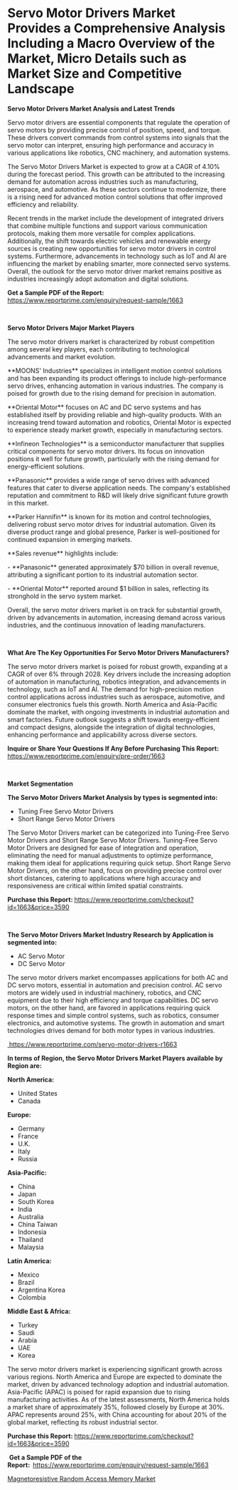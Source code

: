 <p><h1>Servo Motor Drivers Market Provides a Comprehensive Analysis Including a Macro Overview of the Market, Micro Details such as Market Size and Competitive Landscape</h1></p><p><strong>Servo Motor Drivers Market Analysis and Latest Trends</strong></p>
<p><p>Servo motor drivers are essential components that regulate the operation of servo motors by providing precise control of position, speed, and torque. These drivers convert commands from control systems into signals that the servo motor can interpret, ensuring high performance and accuracy in various applications like robotics, CNC machinery, and automation systems.</p><p>The Servo Motor Drivers Market is expected to grow at a CAGR of 4.10% during the forecast period. This growth can be attributed to the increasing demand for automation across industries such as manufacturing, aerospace, and automotive. As these sectors continue to modernize, there is a rising need for advanced motion control solutions that offer improved efficiency and reliability.</p><p>Recent trends in the market include the development of integrated drivers that combine multiple functions and support various communication protocols, making them more versatile for complex applications. Additionally, the shift towards electric vehicles and renewable energy sources is creating new opportunities for servo motor drivers in control systems. Furthermore, advancements in technology such as IoT and AI are influencing the market by enabling smarter, more connected servo systems. Overall, the outlook for the servo motor driver market remains positive as industries increasingly adopt automation and digital solutions.</p></p>
<p><strong>Get a Sample PDF of the Report:&nbsp;</strong> <a href="https://www.reportprime.com/enquiry/request-sample/1663?utm_campaign=3549&utm_medium=2&utm_source=Github&utm_content=ia&utm_term=18032025&utm_id=servo-motor-drivers">https://www.reportprime.com/enquiry/request-sample/1663</a></p>
<p>&nbsp;</p>
<p><strong>Servo Motor Drivers Major Market Players</strong></p>
<p><p>The servo motor drivers market is characterized by robust competition among several key players, each contributing to technological advancements and market evolution. </p><p>**MOONS' Industries** specializes in intelligent motion control solutions and has been expanding its product offerings to include high-performance servo drives, enhancing automation in various industries. The company is poised for growth due to the rising demand for precision in automation.</p><p>**Oriental Motor** focuses on AC and DC servo systems and has established itself by providing reliable and high-quality products. With an increasing trend toward automation and robotics, Oriental Motor is expected to experience steady market growth, especially in manufacturing sectors.</p><p>**Infineon Technologies** is a semiconductor manufacturer that supplies critical components for servo motor drivers. Its focus on innovation positions it well for future growth, particularly with the rising demand for energy-efficient solutions.</p><p>**Panasonic** provides a wide range of servo drives with advanced features that cater to diverse application needs. The company's established reputation and commitment to R&D will likely drive significant future growth in this market.</p><p>**Parker Hannifin** is known for its motion and control technologies, delivering robust servo motor drives for industrial automation. Given its diverse product range and global presence, Parker is well-positioned for continued expansion in emerging markets.</p><p>**Sales revenue** highlights include: </p><p>- **Panasonic** generated approximately $70 billion in overall revenue, attributing a significant portion to its industrial automation sector.</p><p>- **Oriental Motor** reported around $1 billion in sales, reflecting its stronghold in the servo system market.</p><p>Overall, the servo motor drivers market is on track for substantial growth, driven by advancements in automation, increasing demand across various industries, and the continuous innovation of leading manufacturers.</p></p>
<p>&nbsp;</p>
<p><strong>What Are The Key Opportunities For Servo Motor Drivers Manufacturers?</strong></p>
<p><p>The servo motor drivers market is poised for robust growth, expanding at a CAGR of over 6% through 2028. Key drivers include the increasing adoption of automation in manufacturing, robotics integration, and advancements in technology, such as IoT and AI. The demand for high-precision motion control applications across industries such as aerospace, automotive, and consumer electronics fuels this growth. North America and Asia-Pacific dominate the market, with ongoing investments in industrial automation and smart factories. Future outlook suggests a shift towards energy-efficient and compact designs, alongside the integration of digital technologies, enhancing performance and applicability across diverse sectors.</p></p>
<p><strong>Inquire or Share Your Questions If Any Before Purchasing This Report:</strong> <a href="https://www.reportprime.com/enquiry/pre-order/1663?utm_campaign=3549&utm_medium=2&utm_source=Github&utm_content=ia&utm_term=18032025&utm_id=servo-motor-drivers">https://www.reportprime.com/enquiry/pre-order/1663</a></p>
<p>&nbsp;</p>
<p><strong>Market Segmentation</strong></p>
<p><strong>The Servo Motor Drivers Market Analysis by types is segmented into:</strong></p>
<p><ul><li>Tuning Free Servo Motor Drivers</li><li>Short Range Servo Motor Drivers</li></ul></p>
<p><p>The Servo Motor Drivers market can be categorized into Tuning-Free Servo Motor Drivers and Short Range Servo Motor Drivers. Tuning-Free Servo Motor Drivers are designed for ease of integration and operation, eliminating the need for manual adjustments to optimize performance, making them ideal for applications requiring quick setup. Short Range Servo Motor Drivers, on the other hand, focus on providing precise control over short distances, catering to applications where high accuracy and responsiveness are critical within limited spatial constraints.</p></p>
<p><strong>Purchase this Report:&nbsp;</strong><a href="https://www.reportprime.com/checkout?id=1663&price=3590&utm_campaign=3549&utm_medium=2&utm_source=Github&utm_content=ia&utm_term=18032025&utm_id=servo-motor-drivers">https://www.reportprime.com/checkout?id=1663&price=3590</a></p>
<p>&nbsp;</p>
<p><strong>The Servo Motor Drivers Market Industry Research by Application is segmented into:</strong></p>
<p><ul><li>AC Servo Motor</li><li>DC Servo Motor</li></ul></p>
<p><p>The servo motor drivers market encompasses applications for both AC and DC servo motors, essential in automation and precision control. AC servo motors are widely used in industrial machinery, robotics, and CNC equipment due to their high efficiency and torque capabilities. DC servo motors, on the other hand, are favored in applications requiring quick response times and simple control systems, such as robotics, consumer electronics, and automotive systems. The growth in automation and smart technologies drives demand for both motor types in various industries.</p></p>
<p><a href="https://www.reportprime.com/servo-motor-drivers-r1663?utm_campaign=3549&utm_medium=2&utm_source=Github&utm_content=ia&utm_term=18032025&utm_id=servo-motor-drivers">&nbsp;https://www.reportprime.com/servo-motor-drivers-r1663</a></p>
<p><strong>In terms of Region, the Servo Motor Drivers Market Players available by Region are:</strong></p>
<p>
    <p> <strong> North America: </strong>
        <ul>
            <li>United States</li>
            <li>Canada</li>
        </ul>
        </p> 
    <p> <strong> Europe: </strong>
        <ul>
            <li>Germany</li>
            <li>France</li>
            <li>U.K.</li>
            <li>Italy</li>
            <li>Russia</li>
        </ul>
        </p> 
    <p> <strong> Asia-Pacific: </strong>
        <ul>
            <li>China</li>
            <li>Japan</li>
            <li>South Korea</li>
            <li>India</li>
            <li>Australia</li>
            <li>China Taiwan</li>
            <li>Indonesia</li>
            <li>Thailand</li>
            <li>Malaysia</li>
        </ul>
        </p> 
    <p> <strong> Latin America: </strong>
        <ul>
            <li>Mexico</li>
            <li>Brazil</li>
            <li>Argentina Korea</li>
            <li>Colombia</li>
        </ul>
        </p> 
    <p> <strong> Middle East & Africa: </strong>
        <ul>
            <li>Turkey</li>
            <li>Saudi</li>
            <li>Arabia</li>
            <li>UAE</li>
            <li>Korea</li>
        </ul>
    </p>
    </p>
<p><p>The servo motor drivers market is experiencing significant growth across various regions. North America and Europe are expected to dominate the market, driven by advanced technology adoption and industrial automation. Asia-Pacific (APAC) is poised for rapid expansion due to rising manufacturing activities. As of the latest assessments, North America holds a market share of approximately 35%, followed closely by Europe at 30%. APAC represents around 25%, with China accounting for about 20% of the global market, reflecting its robust industrial sector.</p></p>
<p><strong>Purchase this Report: </strong><a href="https://www.reportprime.com/checkout?id=1663&price=3590&utm_campaign=3549&utm_medium=2&utm_source=Github&utm_content=ia&utm_term=18032025&utm_id=servo-motor-drivers">https://www.reportprime.com/checkout?id=1663&price=3590</a></p>
<p>&nbsp;<strong>Get a Sample PDF of the Report:&nbsp;&nbsp;</strong><a href="https://www.reportprime.com/enquiry/request-sample/1663?utm_campaign=3549&utm_medium=2&utm_source=Github&utm_content=ia&utm_term=18032025&utm_id=servo-motor-drivers">https://www.reportprime.com/enquiry/request-sample/1663</a></p>
<p><strong></strong></p>
<p><p><a href="https://github.com/wraggfomath/Market-Research-Report-List-1/blob/main/magnetoresistive-random-access-memory-market.md?utm_campaign=3549&utm_medium=2&utm_source=Github&utm_content=ia&utm_term=18032025&utm_id=servo-motor-drivers">Magnetoresistive Random Access Memory Market</a></p></p>